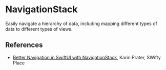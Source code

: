 #  NavigationStack

Easily navigate a hierarchy of data, including mapping different types of data to different types of views.

## References

- [Better Navigation in SwiftUI with NavigationStack](https://www.swiftyplace.com/blog/better-navigation-in-swiftui-with-navigation-stack), Karin Prater, SWifty Place
